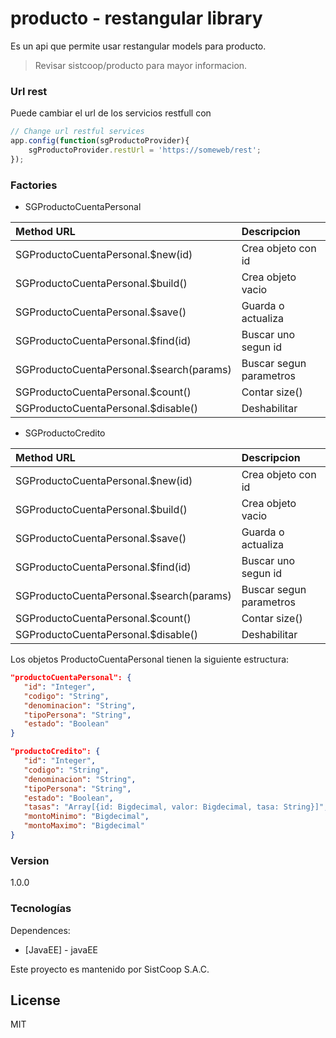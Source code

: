 # producto - restangular library

Es un api que permite usar restangular models para producto.

> Revisar sistcoop/producto para mayor informacion.

### Url rest
Puede cambiar el url de los servicios restfull con 

````javascript
// Change url restful services
app.config(function(sgProductoProvider){
    sgProductoProvider.restUrl = 'https://someweb/rest';
});
````

### Factories
* SGProductoCuentaPersonal

| Method        URL                             | Descripcion                   |
| :---------------------------------------------|:------------------------------|
| SGProductoCuentaPersonal.$new(id)             | Crea objeto con id            |
| SGProductoCuentaPersonal.$build()             | Crea objeto vacio             |
| SGProductoCuentaPersonal.$save()              | Guarda o actualiza            |
| SGProductoCuentaPersonal.$find(id)            | Buscar uno segun id           |
| SGProductoCuentaPersonal.$search(params)      | Buscar segun parametros       |
| SGProductoCuentaPersonal.$count()             | Contar size()                 |
| SGProductoCuentaPersonal.$disable()           | Deshabilitar                  |

* SGProductoCredito

| Method        URL                             | Descripcion                   |
| :---------------------------------------------|:------------------------------|
| SGProductoCuentaPersonal.$new(id)             | Crea objeto con id            |
| SGProductoCuentaPersonal.$build()             | Crea objeto vacio             |
| SGProductoCuentaPersonal.$save()              | Guarda o actualiza            |
| SGProductoCuentaPersonal.$find(id)            | Buscar uno segun id           |
| SGProductoCuentaPersonal.$search(params)      | Buscar segun parametros       |
| SGProductoCuentaPersonal.$count()             | Contar size()                 |
| SGProductoCuentaPersonal.$disable()           | Deshabilitar                  |

Los objetos ProductoCuentaPersonal tienen la siguiente estructura:
	
```json
"productoCuentaPersonal": {
   "id": "Integer",
   "codigo": "String",
   "denominacion": "String",
   "tipoPersona": "String",
   "estado": "Boolean"
}

```

```json
"productoCredito": {
   "id": "Integer",
   "codigo": "String",
   "denominacion": "String",
   "tipoPersona": "String",
   "estado": "Boolean",
   "tasas": "Array[{id: Bigdecimal, valor: Bigdecimal, tasa: String}]",
   "montoMinimo": "Bigdecimal",
   "montoMaximo": "Bigdecimal"
}
```

### Version
1.0.0

### Tecnologías

Dependences:

* [JavaEE] - javaEE

Este proyecto es mantenido por SistCoop S.A.C.

License
----

MIT